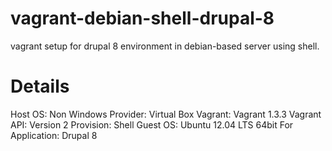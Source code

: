 vagrant-debian-shell-drupal-8
=============================

vagrant setup for drupal 8 environment in debian-based server using shell.

Details
============================
Host OS: Non Windows
Provider: Virtual Box
Vagrant: Vagrant 1.3.3
Vagrant API: Version 2
Provision: Shell
Guest OS: Ubuntu 12.04 LTS 64bit
For Application: Drupal 8

